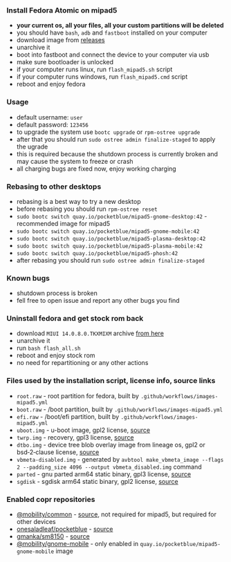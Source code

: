 ### Install Fedora Atomic on mipad5

- **your current os, all your files, all your custom partitions will be deleted**
- you should have `bash`, `adb` and `fastboot` installed on your computer
- download image from [releases](https://github.com/pocketblue/pocketblue/releases/latest)
- unarchive it
- boot into fastboot and connect the device to your computer via usb
- make sure bootloader is unlocked
- if your computer runs linux, run `flash_mipad5.sh` script
- if your computer runs windows, run `flash_mipad5.cmd` script
- reboot and enjoy fedora

### Usage

- default username: `user`
- default password: `123456`
- to upgrade the system use `bootc upgrade` or `rpm-ostree upgrade`
- after that you should run `sudo ostree admin finalize-staged` to apply the ugrade
- this is required because the shutdown process is currently broken and may cause the system to freeze or crash
- all charging bugs are fixed now, enjoy working charging

### Rebasing to other desktops

- rebasing is a best way to try a new desktop
- before rebasing you should run `rpm-ostree reset`
- `sudo bootc switch quay.io/pocketblue/mipad5-gnome-desktop:42` - recommended image for mipad5
- `sudo bootc switch quay.io/pocketblue/mipad5-gnome-mobile:42`
- `sudo bootc switch quay.io/pocketblue/mipad5-plasma-desktop:42`
- `sudo bootc switch quay.io/pocketblue/mipad5-plasma-mobile:42`
- `sudo bootc switch quay.io/pocketblue/mipad5-phosh:42`
- after rebasing you should run `sudo ostree admin finalize-staged`

### Known bugs

- shutdown process is broken
- fell free to open issue and report any other bugs you find

### Uninstall fedora and get stock rom back

- download `MIUI 14.0.8.0.TKXMIXM` archive [from here](https://miuirom.org/tablets/xiaomi-pad-5)
- unarchive it
- run `bash flash_all.sh`
- reboot and enjoy stock rom
- no need for repartitioning or any other actions

### Files used by the installation script, license info, source links

- `root.raw` - root partition for fedora, built by `.github/workflows/images-mipad5.yml`
- `boot.raw` - /boot partition, built by `.github/workflows/images-mipad5.yml`
- `efi.raw` - /boot/efi partition, built by `.github/workflows/images-mipad5.yml`
- `uboot.img` - u-boot image, gpl2 license, [source](https://gitlab.com/sm8150-mainline/u-boot/-/jobs?kind=BUILD)
- `twrp.img` - recovery, gpl3 license, [source](https://github.com/ArKT-7/twrp_device_xiaomi_nabu)
- `dtbo.img` - device tree blob overlay image from lineage os, gpl2 or bsd‑2‑clause license, [source](https://github.com/ArKT-7/automated-nabu-lineage-installer)
- `vbmeta-disabled.img` - generated by `avbtool make_vbmeta_image --flags 2 --padding_size 4096 --output vbmeta_disabled.img` command
- `parted` - gnu parted arm64 static binary, gpl3 license, [source](https://github.com/pocketblue/parted-static)
- `sgdisk` - sgdisk arm64 static binary, gpl2 license, [source](https://github.com/pocketblue/sgdisk-static)

### Enabled copr repositories

- [@mobility/common](https://copr.fedorainfracloud.org/coprs/g/mobility/common) - [source](https://github.com/fedora-remix-mobility/packages), not required for mipad5, but required for other devices
- [onesaladleaf/pocketblue](https://copr.fedorainfracloud.org/coprs/onesaladleaf/pocketblue) - [source](https://github.com/pocketblue/packages)
- [gmanka/sm8150](https://copr.fedorainfracloud.org/coprs/gmanka/sm8150) - [source](https://github.com/pocketblue/sm8150)
- [@mobility/gnome-mobile](https://copr.fedorainfracloud.org/coprs/g/mobility/gnome-mobile) - only enabled in `quay.io/pocketblue/mipad5-gnome-mobile` image
